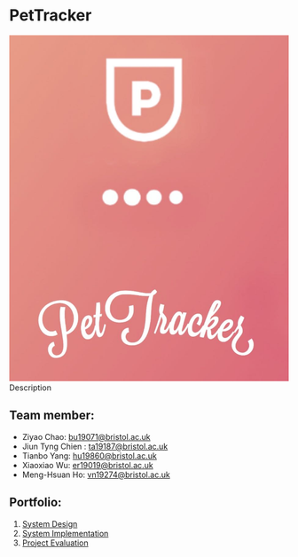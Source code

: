 # PetTracker
![image](https://github.com/PetTracker/PetTracker/blob/dev/Portfolio/image/start1.jpg) 
Description



## Team member:
- Ziyao Chao:  bu19071@bristol.ac.uk
- Jiun Tyng Chien : ta19187@bristol.ac.uk
- Tianbo Yang:  hu19860@bristol.ac.uk
- Xiaoxiao Wu:  er19019@bristol.ac.uk
- Meng-Hsuan Ho:  vn19274@bristol.ac.uk



## Portfolio:
  1. [System Design](https://github.com/PetTracker/PetTracker/blob/dev/Portfolio/System%20Design.md)
  2. [System Implementation](https://github.com/PetTracker/PetTracker/blob/dev/Portfolio/System%20Implementation.md)
  3. [Project Evaluation](https://github.com/PetTracker/PetTracker/blob/dev/Portfolio/Project%20Evaluation.md)
